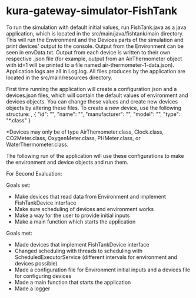 # kura-gateway-simulator-FishTank

To run the simulation with default initial values, run FishTank.java as a java application, which is located in the src/main/java/fishtank/main directory. This will run the Environment and the Devices parts of the simulation and print devices' output to the console. Output from the Environment can be seen in envData.txt. Output from each device is written to their own respective .json file (for example, output from an AirThermometer object with id=1 will be printed to a file named air-thermometer-1-data.json). Application logs are all in Log.log. All files produces by the application are located in the src/main/resources directory. 

First time running the application will create a configuration.json and a devices.json files, which will contain the default values of environment and devices objects. You can change these values and create new devices objects by altering these files. To create a new device, use the following structure:
	,
    {
      "id": "",
      "name": "",
      "manufacturer": "",
      "model": "",
      "type": "*.class"
    }
    
*Devices may only be of type AirThemometer.class, Clock.class, CO2Meter.class, OxygenMeter.class, PHMeter.class, or WaterThermometer.class. 

The following run of the application will use these configurations to make the environment and device objects and run them. 

For Second Evaluation:

Goals set:

- Make devices that read data from Environment and implement FishTankDevice interface
- Make sure scheduling of devices and environment works
- Make a way for the user to provide initial inputs
- Make a main function which starts the application

Goals met:

- Made devices that implement FishTankDevice interface
- Changed scheduling with threads to scheduling with ScheduledExecutorService (different intervals for environment and devices possible)
- Made a configuration file for Environment initial inputs and a devices file for configuring devices
- Made a main function that starts the application
- Made a logger